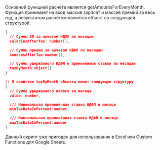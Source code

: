Основной функцией расчёта является getAmountsForEveryMonth.
Функция принимает на вход массив зарплат и массив премий за весь год, а результатом расчётом является объект со следующей структурой:
```json
{
  // Суммы ЗП за вычетом НДФЛ по месяцам
  salariesAfterTax: number[],

  // Суммы премии за вычетом НДФЛ по месяцам
  bonusesAfterTax:number[],

  // Суммы удержанного НДФЛ и применённые ставки по месяцам
  taxByMonth:object[]
}

// В свойстве taxByMonth объекты имеют следующую структуру
{
  // Сумма удержанного налога за месяца
  value: number,

  /// Минимальная применённая ставка НДФЛ в месяце
  minTaxRateInPercent:number,

  /// Максимальная применённая ставка НДФЛ в месяце
  maxTaxRateInPercent:number
}
```

Данный скрипт уже пригоден для использования в Excel или Custom Functions для Google Sheets.
